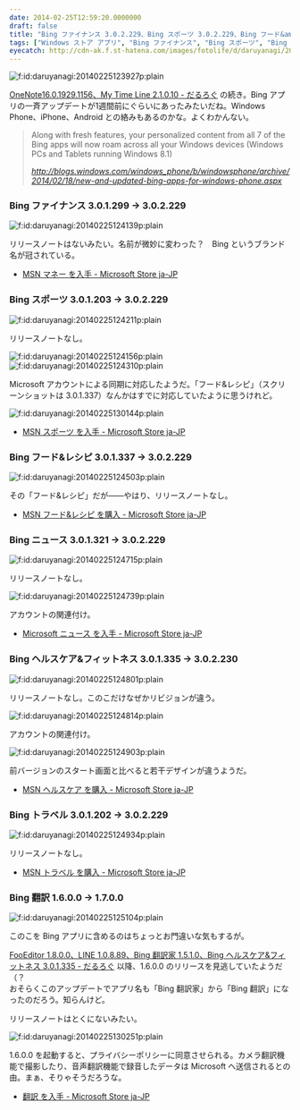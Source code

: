 ```yaml
---
date: 2014-02-25T12:59:20.0000000
draft: false
title: "Bing ファイナンス 3.0.2.229、Bing スポーツ 3.0.2.229、Bing フード&amp;レシピ 3.0.2.229、Bing ニュース 3.0.2.229、Bing ヘルスケア&amp;フィットネス 3.0.2.230、Bing トラベル 3.0.2.229、Bing 翻訳 1.7.0.0"
tags: ["Windows ストア アプリ", "Bing ファイナンス", "Bing スポーツ", "Bing フード&amp;レシピ", "Bing ニュース", "Bing ヘルスケア&amp;フィットネス", "Bing トラベル", "Bing 翻訳"]
eyecatch: http://cdn-ak.f.st-hatena.com/images/fotolife/d/daruyanagi/20140225/20140225123927.png
---
```

<p><span itemscope itemtype="http://schema.org/Photograph"><img src="20140225123927.png" alt="f:id:daruyanagi:20140225123927p:plain" title="f:id:daruyanagi:20140225123927p:plain" class="hatena-fotolife" itemprop="image"></span></p><p><a href="https://blog.daruyanagi.jp/entry/2014/02/25/121653">OneNote16.0.1929.1156&#x3001;My Time Line 2.1.0.10 - &#x3060;&#x308B;&#x308D;&#x3050;</a> の続き。Bing アプリの一斉アップデートが1週間前にぐらいにあったみたいだね。Windows Phone、iPhone、Android との絡みもあるのかな。よくわかんない。</p>

<blockquote cite="http://blogs.windows.com/windows_phone/b/windowsphone/archive/2014/02/18/new-and-updated-bing-apps-for-windows-phone.aspx">
<p>Along with fresh features, your personalized content from all 7 of the Bing apps will now roam across all your Windows devices (Windows PCs and Tablets running Windows 8.1)</p>

<cite><a href="http://blogs.windows.com/windows_phone/b/windowsphone/archive/2014/02/18/new-and-updated-bing-apps-for-windows-phone.aspx">http://blogs.windows.com/windows_phone/b/windowsphone/archive/2014/02/18/new-and-updated-bing-apps-for-windows-phone.aspx</a></cite>
</blockquote>

<div class="section">
<h3>Bing ファイナンス 3.0.1.299 → 3.0.2.229</h3>
<p><span itemscope itemtype="http://schema.org/Photograph"><img src="20140225124139.png" alt="f:id:daruyanagi:20140225124139p:plain" title="f:id:daruyanagi:20140225124139p:plain" class="hatena-fotolife" itemprop="image"></span></p><p>リリースノートはないみたい。名前が微妙に変わった？　Bing というブランド名が冠されている。</p>

<ul>
<li><a href="http://apps.microsoft.com/windows/ja-jp/app/finance/ffc158e5-74d6-4878-8ace-8f0df45083c1">MSN &#x30DE;&#x30CD;&#x30FC; &#x3092;&#x5165;&#x624B; - Microsoft Store ja-JP</a></li>
</ul>
</div>
<div class="section">
<h3>Bing スポーツ 3.0.1.203 → 3.0.2.229</h3>
<p><span itemscope itemtype="http://schema.org/Photograph"><img src="20140225124211.png" alt="f:id:daruyanagi:20140225124211p:plain" title="f:id:daruyanagi:20140225124211p:plain" class="hatena-fotolife" itemprop="image"></span></p><p>リリースノートなし。</p><p><span itemscope itemtype="http://schema.org/Photograph"><img src="20140225124156.png" alt="f:id:daruyanagi:20140225124156p:plain" title="f:id:daruyanagi:20140225124156p:plain" class="hatena-fotolife" itemprop="image"></span><span itemscope itemtype="http://schema.org/Photograph"><img src="20140225124310.png" alt="f:id:daruyanagi:20140225124310p:plain" title="f:id:daruyanagi:20140225124310p:plain" class="hatena-fotolife" itemprop="image"></span></p><p>Microsoft アカウントによる同期に対応したようだ。「フード&レシピ」（スクリーンショットは 3.0.1.337）なんかはすでに対応していたように思うけれど。</p><p><span itemscope itemtype="http://schema.org/Photograph"><img src="20140225130144.png" alt="f:id:daruyanagi:20140225130144p:plain" title="f:id:daruyanagi:20140225130144p:plain" class="hatena-fotolife" itemprop="image"></span><br />
</p>

<ul>
<li><a href="http://apps.microsoft.com/windows/ja-jp/app/bing-sports/d9a4d6fd-a65b-41a6-95ff-270b882ea5f1">MSN &#x30B9;&#x30DD;&#x30FC;&#x30C4; &#x3092;&#x5165;&#x624B; - Microsoft Store ja-JP</a></li>
</ul>
</div>
<div class="section">
<h3>Bing フード&レシピ 3.0.1.337 → 3.0.2.229</h3>
<p><span itemscope itemtype="http://schema.org/Photograph"><img src="20140225124503.png" alt="f:id:daruyanagi:20140225124503p:plain" title="f:id:daruyanagi:20140225124503p:plain" class="hatena-fotolife" itemprop="image"></span></p><p>その「フード&レシピ」だが――やはり、リリースノートなし。</p>

<ul>
<li><a href="http://apps.microsoft.com/windows/ja-jp/app/bing-food-drink/fa01a69f-eb9f-4f1c-a83c-5344200dc045">MSN &#x30D5;&#x30FC;&#x30C9;&amp;&#x30EC;&#x30B7;&#x30D4; &#x3092;&#x8CFC;&#x5165; - Microsoft Store ja-JP</a></li>
</ul>
</div>
<div class="section">
<h3>Bing ニュース 3.0.1.321 → 3.0.2.229</h3>
<p><span itemscope itemtype="http://schema.org/Photograph"><img src="20140225124715.png" alt="f:id:daruyanagi:20140225124715p:plain" title="f:id:daruyanagi:20140225124715p:plain" class="hatena-fotolife" itemprop="image"></span></p><p>リリースノートなし。</p><p><span itemscope itemtype="http://schema.org/Photograph"><img src="20140225124739.png" alt="f:id:daruyanagi:20140225124739p:plain" title="f:id:daruyanagi:20140225124739p:plain" class="hatena-fotolife" itemprop="image"></span></p><p>アカウントの関連付け。</p>

<ul>
<li><a href="http://apps.microsoft.com/windows/ja-jp/app/bing-news/eaaf2ce3-d5a3-4a59-ae31-276fbc44a7cd">Microsoft &#x30CB;&#x30E5;&#x30FC;&#x30B9; &#x3092;&#x5165;&#x624B; - Microsoft Store ja-JP</a></li>
</ul>
</div>
<div class="section">
<h3>Bing ヘルスケア&フィットネス 3.0.1.335 → 3.0.2.230</h3>
<p><span itemscope itemtype="http://schema.org/Photograph"><img src="20140225124801.png" alt="f:id:daruyanagi:20140225124801p:plain" title="f:id:daruyanagi:20140225124801p:plain" class="hatena-fotolife" itemprop="image"></span></p><p>リリースノートなし。このこだけなぜかリビジョンが違う。</p><p><span itemscope itemtype="http://schema.org/Photograph"><img src="20140225124814.png" alt="f:id:daruyanagi:20140225124814p:plain" title="f:id:daruyanagi:20140225124814p:plain" class="hatena-fotolife" itemprop="image"></span></p><p>アカウントの関連付け。</p><p><span itemscope itemtype="http://schema.org/Photograph"><img src="20140225124903.png" alt="f:id:daruyanagi:20140225124903p:plain" title="f:id:daruyanagi:20140225124903p:plain" class="hatena-fotolife" itemprop="image"></span></p><p>前バージョンのスタート画面と比べると若干デザインが違うようだ。</p>

<ul>
<li><a href="http://apps.microsoft.com/windows/ja-jp/app/bing-health-fitness/54c27690-1f6b-40b0-b561-72dc76e67d02">MSN &#x30D8;&#x30EB;&#x30B9;&#x30B1;&#x30A2; &#x3092;&#x8CFC;&#x5165; - Microsoft Store ja-JP</a></li>
</ul>
</div>
<div class="section">
<h3>Bing トラベル 3.0.1.202 → 3.0.2.229</h3>
<p><span itemscope itemtype="http://schema.org/Photograph"><img src="20140225124934.png" alt="f:id:daruyanagi:20140225124934p:plain" title="f:id:daruyanagi:20140225124934p:plain" class="hatena-fotolife" itemprop="image"></span></p><p>リリースノートなし。</p>

<ul>
<li><a href="http://apps.microsoft.com/windows/ja-jp/app/bing-travel/9e2610f3-bad2-41cd-b793-a712b055089f">MSN &#x30C8;&#x30E9;&#x30D9;&#x30EB; &#x3092;&#x8CFC;&#x5165; - Microsoft Store ja-JP</a></li>
</ul>
</div>
<div class="section">
<h3>Bing 翻訳 1.6.0.0 → 1.7.0.0</h3>
<p><span itemscope itemtype="http://schema.org/Photograph"><img src="20140225125104.png" alt="f:id:daruyanagi:20140225125104p:plain" title="f:id:daruyanagi:20140225125104p:plain" class="hatena-fotolife" itemprop="image"></span></p><p>このこを Bing アプリに含めるのはちょっとお門違いな気もするが。</p><p><a href="https://blog.daruyanagi.jp/entry/2013/12/09/213354">FooEditor 1.8.0.0&#x3001;LINE 1.0.8.89&#x3001;Bing &#x7FFB;&#x8A33;&#x5BB6; 1.5.1.0&#x3001;Bing &#x30D8;&#x30EB;&#x30B9;&#x30B1;&#x30A2;&amp;&#x30D5;&#x30A3;&#x30C3;&#x30C8;&#x30CD;&#x30B9; 3.0.1.335 - &#x3060;&#x308B;&#x308D;&#x3050;</a> 以降、1.6.0.0 のリリースを見逃していたようだ（？<br />
おそらくこのアップデートでアプリ名も「Bing 翻訳家」から「Bing 翻訳」になったのだろう。知らんけど。</p><p>リリースノートはとくにないみたい。</p><p><span itemscope itemtype="http://schema.org/Photograph"><img src="20140225130251.png" alt="f:id:daruyanagi:20140225130251p:plain" title="f:id:daruyanagi:20140225130251p:plain" class="hatena-fotolife" itemprop="image"></span></p><p>1.6.0.0 を起動すると、プライバシーポリシーに同意させられる。カメラ翻訳機能で撮影したり、音声翻訳機能で録音したデータは Microsoft へ送信されるとの由。まぁ、そりゃそうだろうな。</p>

<ul>
<li><a href="http://apps.microsoft.com/windows/ja-jp/app/bing-translator/1489bb69-3e78-4085-96f5-2a9a6f303559">&#x7FFB;&#x8A33; &#x3092;&#x5165;&#x624B; - Microsoft Store ja-JP</a></li>
</ul>
</div>